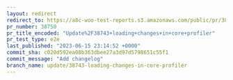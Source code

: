```yaml
---
layout: redirect
redirect_to: https://a8c-woo-test-reports.s3.amazonaws.com/public/pr/38750/e2e/index.html
pr_number: 38750
pr_title_encoded: "Update%2F38743+loading+changes+in+core+profiler"
pr_test_type: e2e
last_published: "2023-06-15 23:14:52 +0000"
commit_sha: c020d592ea08b363dbee27a3d97d5798651c55f1
commit_message: "Add changelog"
branch_name: update/38743-loading-changes-in-core-profiler
---
```


